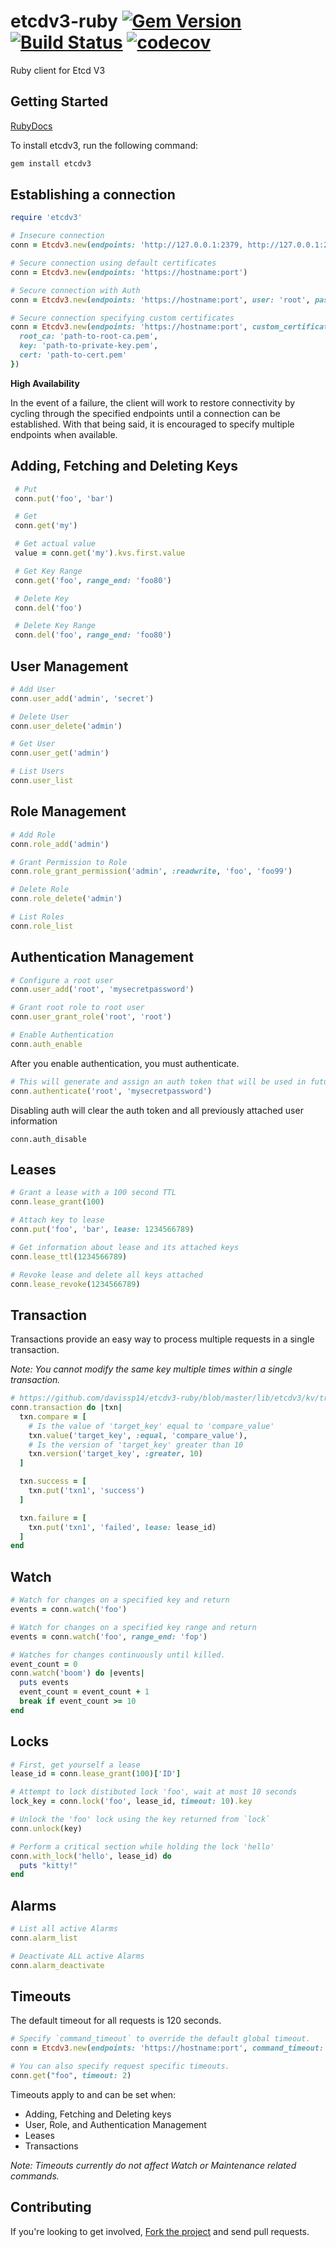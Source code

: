 # etcdv3-ruby  [![Gem Version](https://badge.fury.io/rb/etcdv3.svg)](https://badge.fury.io/rb/etcdv3) [![Build Status](https://travis-ci.org/davissp14/etcdv3-ruby.svg?branch=master)](https://travis-ci.org/davissp14/etcdv3-ruby) [![codecov](https://codecov.io/gh/davissp14/etcdv3-ruby/branch/master/graph/badge.svg)](https://codecov.io/gh/davissp14/etcdv3-ruby)


Ruby client for Etcd V3

## Getting Started

[RubyDocs](http://www.rubydoc.info/gems/etcdv3)

To install etcdv3, run the following command:
```ruby
gem install etcdv3
```

## Establishing a connection

```ruby
require 'etcdv3'

# Insecure connection
conn = Etcdv3.new(endpoints: 'http://127.0.0.1:2379, http://127.0.0.1:2389, http://127.0.0.1:2399')

# Secure connection using default certificates
conn = Etcdv3.new(endpoints: 'https://hostname:port')

# Secure connection with Auth
conn = Etcdv3.new(endpoints: 'https://hostname:port', user: 'root', password: 'mysecretpassword')

# Secure connection specifying custom certificates
conn = Etcdv3.new(endpoints: 'https://hostname:port', custom_certificates: {
  root_ca: 'path-to-root-ca.pem',
  key: 'path-to-private-key.pem',
  cert: 'path-to-cert.pem'
})
```
**High Availability**

In the event of a failure, the client will work to restore connectivity by cycling through the specified endpoints until a connection can be established.  With that being said, it is encouraged to specify multiple endpoints when available.


## Adding, Fetching and Deleting Keys
```ruby
 # Put
 conn.put('foo', 'bar')

 # Get
 conn.get('my')

 # Get actual value
 value = conn.get('my').kvs.first.value

 # Get Key Range
 conn.get('foo', range_end: 'foo80')

 # Delete Key
 conn.del('foo')

 # Delete Key Range
 conn.del('foo', range_end: 'foo80')
 ```

## User Management
```ruby
# Add User
conn.user_add('admin', 'secret')

# Delete User
conn.user_delete('admin')

# Get User
conn.user_get('admin')

# List Users
conn.user_list
```

## Role Management
```ruby
# Add Role
conn.role_add('admin')

# Grant Permission to Role
conn.role_grant_permission('admin', :readwrite, 'foo', 'foo99')

# Delete Role
conn.role_delete('admin')

# List Roles
conn.role_list
```

## Authentication Management
```ruby
# Configure a root user
conn.user_add('root', 'mysecretpassword')

# Grant root role to root user
conn.user_grant_role('root', 'root')

# Enable Authentication
conn.auth_enable
```
After you enable authentication, you must authenticate.
```ruby
# This will generate and assign an auth token that will be used in future requests.
conn.authenticate('root', 'mysecretpassword')
```
Disabling auth will clear the auth token and all previously attached user information
```
conn.auth_disable
```

## Leases
```ruby
# Grant a lease with a 100 second TTL
conn.lease_grant(100)

# Attach key to lease
conn.put('foo', 'bar', lease: 1234566789)

# Get information about lease and its attached keys
conn.lease_ttl(1234566789)

# Revoke lease and delete all keys attached
conn.lease_revoke(1234566789)
```

## Transaction
Transactions provide an easy way to process multiple requests in a single transaction.

_Note: You cannot modify the same key multiple times within a single transaction._

```ruby
# https://github.com/davissp14/etcdv3-ruby/blob/master/lib/etcdv3/kv/transaction.rb
conn.transaction do |txn|
  txn.compare = [
    # Is the value of 'target_key' equal to 'compare_value'
    txn.value('target_key', :equal, 'compare_value'),
    # Is the version of 'target_key' greater than 10
    txn.version('target_key', :greater, 10)
  ]

  txn.success = [
    txn.put('txn1', 'success')
  ]

  txn.failure = [
    txn.put('txn1', 'failed', lease: lease_id)
  ]
end
```

## Watch
```ruby
# Watch for changes on a specified key and return
events = conn.watch('foo')

# Watch for changes on a specified key range and return
events = conn.watch('foo', range_end: 'fop')

# Watches for changes continuously until killed.
event_count = 0
conn.watch('boom') do |events|
  puts events
  event_count = event_count + 1
  break if event_count >= 10
end
```

## Locks
```ruby
# First, get yourself a lease
lease_id = conn.lease_grant(100)['ID']

# Attempt to lock distibuted lock 'foo', wait at most 10 seconds
lock_key = conn.lock('foo', lease_id, timeout: 10).key

# Unlock the 'foo' lock using the key returned from `lock`
conn.unlock(key)

# Perform a critical section while holding the lock 'hello'
conn.with_lock('hello', lease_id) do
  puts "kitty!"
end
```

## Alarms
```ruby
# List all active Alarms
conn.alarm_list

# Deactivate ALL active Alarms
conn.alarm_deactivate
```

## Timeouts

The default timeout for all requests is 120 seconds.

```ruby
# Specify `command_timeout` to override the default global timeout.
conn = Etcdv3.new(endpoints: 'https://hostname:port', command_timeout: 5) # 5 seconds

# You can also specify request specific timeouts.
conn.get("foo", timeout: 2)
```

Timeouts apply to and can be set when:
 - Adding, Fetching and Deleting keys
 - User, Role, and Authentication Management
 - Leases
 - Transactions

_Note: Timeouts currently do not affect Watch or Maintenance related commands._

## Contributing

If you're looking to get involved, [Fork the project](https://github.com/davissp14/etcdv3-ruby) and send pull requests.
